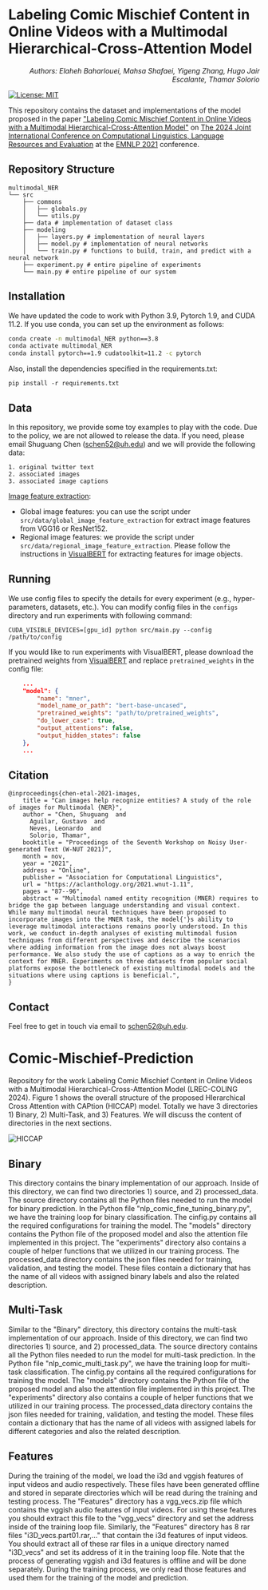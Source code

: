 # Labeling Comic Mischief Content in Online Videos with a Multimodal Hierarchical-Cross-Attention Model
<p align="right"><i>Authors: Elaheh Baharlouei, Mahsa Shafaei, Yigeng Zhang, Hugo Jair Escalante, Thamar Solorio </i></p> 

[![License: MIT](https://img.shields.io/badge/License-MIT-yellow.svg)](https://opensource.org/licenses/MIT) 

This repository contains the dataset and implementations of the model proposed in the paper ["Labeling Comic Mischief Content in Online Videos with a Multimodal Hierarchical-Cross-Attention Model"]() on [The 2024 Joint International Conference on Computational Linguistics, Language Resources and Evaluation](http://noisy-text.github.io/2021/) at the [EMNLP 2021](https://2021.emnlp.org) conference.

## Repository Structure
```
multimodal_NER
└── src
    ├── commons
    │   ├── globals.py
    │   └── utils.py
    ├── data # implementation of dataset class
    ├── modeling 
    │   ├── layers.py # implementation of neural layers
    │   ├── model.py # implementation of neural networks
    │   └── train.py # functions to build, train, and predict with a neural network
    ├── experiment.py # entire pipeline of experiments
    └── main.py # entire pipeline of our system

```

## Installation
We have updated the code to work with Python 3.9, Pytorch 1.9, and CUDA 11.2. If you use conda, you can set up the environment as follows:

```bash
conda create -n multimodal_NER python==3.8
conda activate multimodal_NER
conda install pytorch==1.9 cudatoolkit=11.2 -c pytorch
```

Also, install the dependencies specified in the requirements.txt:
```
pip install -r requirements.txt
```

## Data
In this repository, we provide some toy examples to play with the code. Due to the policy, we are not allowed to release the data. If you need, please email Shuguang Chen ([schen52@uh.edu](schen52@uh.edu)) and we will provide the following data:

```
1. original twitter text
2. associated images
3. associated image captions
```

<u>Image feature extraction</u>:
- Global image features: you can use the script under `src/data/global_image_feature_extraction` for extract image features from VGG16 or ResNet152.
- Regional image features: we provide the script under `src/data/regional_image_feature_extraction`. Please follow the instructions in [VisualBERT](https://github.com/uclanlp/visualbert/tree/master/visualbert) for extracting features for image objects.



## Running

We use config files to specify the details for every experiment (e.g., hyper-parameters, datasets, etc.). You can modify config files in the `configs` directory and run experiments with following command:

```
CUDA_VISIBLE_DEVICES=[gpu_id] python src/main.py --config /path/to/config
```

If you would like to run experiments with VisualBERT, please download the pretrained weights from [VisualBERT](https://github.com/uclanlp/visualbert/tree/master/visualbert) and replace `pretrained_weights` in the config file:

```json
    ...
    "model": {
        "name": "mner",
        "model_name_or_path": "bert-base-uncased",
        "pretrained_weights": "path/to/pretrained_weights",
        "do_lower_case": true,
        "output_attentions": false,
        "output_hidden_states": false
    },
    ...
```

## Citation
```
@inproceedings{chen-etal-2021-images,
    title = "Can images help recognize entities? A study of the role of images for Multimodal {NER}",
    author = "Chen, Shuguang  and
      Aguilar, Gustavo  and
      Neves, Leonardo  and
      Solorio, Thamar",
    booktitle = "Proceedings of the Seventh Workshop on Noisy User-generated Text (W-NUT 2021)",
    month = nov,
    year = "2021",
    address = "Online",
    publisher = "Association for Computational Linguistics",
    url = "https://aclanthology.org/2021.wnut-1.11",
    pages = "87--96",
    abstract = "Multimodal named entity recognition (MNER) requires to bridge the gap between language understanding and visual context. While many multimodal neural techniques have been proposed to incorporate images into the MNER task, the model{'}s ability to leverage multimodal interactions remains poorly understood. In this work, we conduct in-depth analyses of existing multimodal fusion techniques from different perspectives and describe the scenarios where adding information from the image does not always boost performance. We also study the use of captions as a way to enrich the context for MNER. Experiments on three datasets from popular social platforms expose the bottleneck of existing multimodal models and the situations where using captions is beneficial.",
}
```

## Contact
Feel free to get in touch via email to schen52@uh.edu.



# Comic-Mischief-Prediction
Repository for the work Labeling Comic Mischief Content in Online Videos with a Multimodal Hierarchical-Cross-Attention Model (LREC-COLING 2024). Figure 1 shows the overall structure of the proposed HIerarchical Cross Attention with CAPtion (HICCAP) model. Totally we have 3 directories 1) Binary, 2) Multi-Task, and 3) Features. We will discuss the content of directories in the next sections.


![HICCAP](https://github.com/user-attachments/assets/c1b725aa-7ca7-4ab7-b579-7d46d550c3ec)

## Binary
This directory contains the binary implementation of our approach. Inside of this directory, we can find two directories 1) source, and 2) processed_data. The source directory contains all the Python files needed to run the model for binary prediction. In the Python file "nlp_comic_fine_tuning_binary.py", we have the training loop for binary classification. The cinfig.py contains all the required configurations for training the model. The "models" directory contains the Python file of the proposed model and also the attention file implemented in this project. The "experiments" directory also contains a couple of helper functions that we utilized in our training process. The processed_data directory contains the json files needed for training, validation, and testing the model. These files contain a dictionary that has the name of all videos with assigned binary labels and also the related description. 

## Multi-Task
Similar to the "Binary" directory, this directory contains the multi-task implementation of our approach. Inside of this directory, we can find two directories 1) source, and 2) processed_data. The source directory contains all the Python files needed to run the model for multi-task prediction. In the Python file "nlp_comic_multi_task.py", we have the training loop for multi-task classification. The cinfig.py contains all the required configurations for training the model. The "models" directory contains the Python file of the proposed model and also the attention file implemented in this project. The "experiments" directory also contains a couple of helper functions that we utilized in our training process. The processed_data directory contains the json files needed for training, validation, and testing the model. These files contain a dictionary that has the name of all videos with assigned labels for different categories and also the related description. 

## Features
During the training of the model, we load the i3d and vggish features of input videos and audio respectively. These files have been generated offline and stored in separate directories which will be read during the training and testing process. The "Features" directory has a vgg_vecs.zip file which contains the vggish audio features of input videos. For using these features you should extract this file to the "vgg_vecs" directory and set the address inside of the training loop file. Similarly, the "Features" directory has 8 rar files "i3D_vecs.part01.rar,..." that contain the i3d features of input videos. You should extract all of these rar files in a unique directory named "i3D_vecs" and set its address of it in the training loop file. Note that the process of generating vggish and i3d features is offline and will be done separately. During the training process, we only read those features and used them for the training of the model and prediction.
